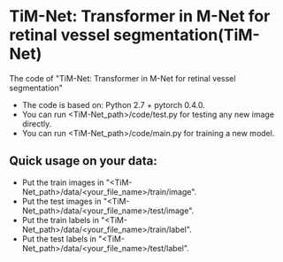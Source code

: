 # TiM-Net: Transformer in M-Net for retinal vessel segmentation(TiM-Net)

The code of "TiM-Net: Transformer in M-Net for retinal vessel segmentation"

- The code is based on: Python 2.7 + pytorch 0.4.0.
- You can run <TiM-Net\_path\>/code/test.py for testing any new image directly.
- You can run <TiM-Net\_path\>/code/main.py for training a new model.

## Quick usage on your data:

- Put the train images in "\<TiM-Net\_path\>/data/\<your\_file\_name\>/train/image".
- Put the test images in "\<TiM-Net\_path\>/data/\<your\_file\_name\>/test/image".
- Put the train labels in "\<TiM-Net\_path\>/data/\<your\_file\_name\>/train/label".
- Put the test labels in "\<TiM-Net\_path\>/data/\<your\_file\_name\>/test/label".

